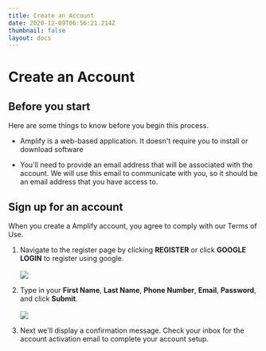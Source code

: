 ```yaml
---
title: Create an Account
date: 2020-12-09T06:56:21.214Z
thumbnail: false
layout: docs
---
```

# Create an Account

## Before you start

Here are some things to know before you begin this process.

* Amplify is a web-based application. It doesn't require you to install or download software

* You'll need to provide an email address that will be associated with the account. We will use this email to communicate with you, so it should be an email address that you have access to.

## Sign up for an account

When you create a Amplify account, you agree to comply with our Terms of Use.

1. Navigate to the register page by clicking **REGISTER** or click **GOOGLE LOGIN** to register using google.
<br><br>
![](../../images/create-account-step1.jpg)

2. Type in your **First Name**, **Last Name**, **Phone Number**, **Email**, **Password**, and click **Submit**.
<br><br>
![](../../images/create-account-step2.jpg)

3. Next we'll display a confirmation message. Check your inbox for the account activation email to complete your account setup.


